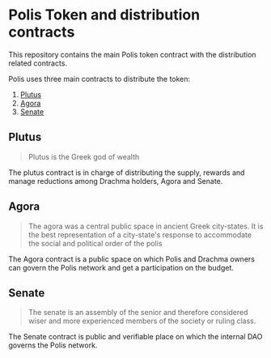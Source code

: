 # Polis Token and distribution contracts

This repository contains the main Polis token contract with the distribution related contracts.

Polis uses three main contracts to distribute the token:

1. [Plutus](#plutus)
2. [Agora](#agora)
3. [Senate](#senate)

## Plutus

> Plutus is the Greek god of wealth

The plutus contract is in charge of distributing the supply, rewards and manage reductions among Drachma holders, Agora and Senate.

## Agora

> The agora was a central public space in ancient Greek city-states. It is the best representation of a city-state's response to accommodate the social and political order of the polis

The Agora contract is a public space on which Polis and Drachma owners can govern the Polis network and get a participation on the budget.

## Senate

> The senate is an assembly of the senior and therefore considered wiser and more experienced members of the society or ruling class.

The Senate contract is public and verifiable place on which the internal DAO governs the Polis network.
